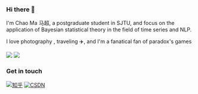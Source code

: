 ### Hi there 👋
   I'm Chao Ma 马超, a postgraduate student in SJTU, and focus on the application of Bayesian statistical theory in the field of time series and NLP.
   
   I love photography  , traveling ✈️, and I'm a fanatical fan of paradox's games

![](https://github-readme-stats.vercel.app/api?username=machao123343)
![](https://github-readme-stats.vercel.app/api/top-langs/?username=machao123343&layout=compact)

 ### Get in touch
 [![知乎](https://img.shields.io/badge/知乎-@墨轩-white?logo=zhihu)](https://www.zhihu.com/people/mo-xuan-88-43)
[![CSDN](https://img.shields.io/badge/CSDN-@历史学的程序员-yellow.svg?style=flat?logo=csdn)](https://blog.csdn.net/qq_40083438)


<!--
**machao123343/machao123343** is a ✨ _special_ ✨ repository because its `README.md` (this file) appears on your GitHub profile.

Here are some ideas to get you started:

- 🔭 I’m currently working on ...
- 🌱 I’m currently learning ...
- 👯 I’m looking to collaborate on ...
- 🤔 I’m looking for help with ...
- 💬 Ask me about ...
- 📫 How to reach me: ...
- 😄 Pronouns: ...
- ⚡ Fun fact: ...
-->
